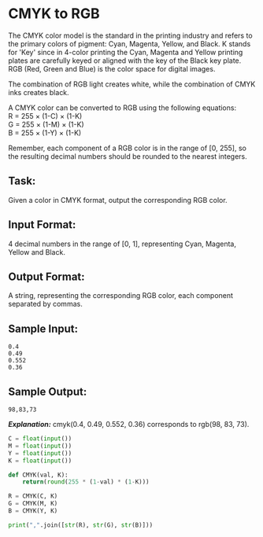 # CMYK to RGB

The CMYK color model is the standard in the printing industry and refers to the primary colors of pigment: Cyan, Magenta, Yellow, and Black. 
K stands for 'Key' since in 4-color printing the Cyan, Magenta and Yellow printing plates are carefully keyed or aligned with the key of the Black key plate.
RGB (Red, Green and Blue) is the color space for digital images.

The combination of RGB light creates white, while the combination of CMYK inks creates black.

A CMYK color can be converted to RGB using the following equations: <br/>
R = 255 × (1-C) × (1-K)<br/>
G = 255 × (1-M) × (1-K)<br/>
B = 255 × (1-Y) × (1-K)

Remember, each component of a RGB color is in the range of [0, 255], so the resulting decimal numbers should be rounded to the nearest integers.


## Task: 
Given a color in CMYK format, output the corresponding RGB color. 

## Input Format:
4 decimal numbers in the range of [0, 1], representing Cyan, Magenta, Yellow and Black. 

## Output Format:
A string, representing the corresponding RGB color, each component separated by commas.

## Sample Input:
```
0.4
0.49
0.552
0.36
```

## Sample Output: 
```98,83,73```

***Explanation:*** cmyk(0.4, 0.49, 0.552, 0.36) corresponds to rgb(98, 83, 73).


```python
C = float(input())
M = float(input())
Y = float(input())
K = float(input())

def CMYK(val, K):
    return(round(255 * (1-val) * (1-K)))

R = CMYK(C, K)
G = CMYK(M, K)
B = CMYK(Y, K)

print(",".join([str(R), str(G), str(B)]))
```
